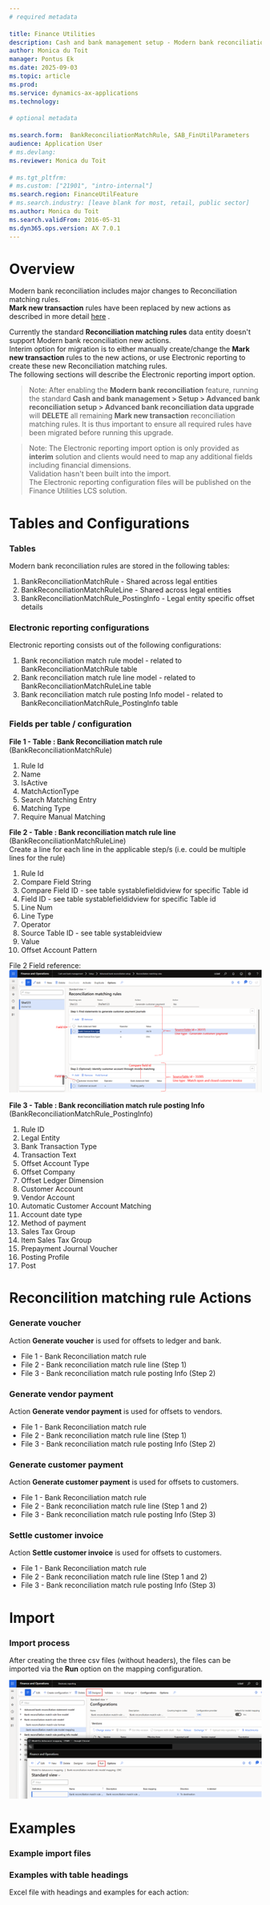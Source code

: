 ```yaml
---
# required metadata

title: Finance Utilities
description: Cash and bank management setup - Modern bank reconciliation rule migration
author: Monica du Toit
manager: Pontus Ek
ms.date: 2025-09-03
ms.topic: article
ms.prod: 
ms.service: dynamics-ax-applications
ms.technology: 

# optional metadata

ms.search.form:  BankReconciliationMatchRule, SAB_FinUtilParameters
audience: Application User
# ms.devlang: 
ms.reviewer: Monica du Toit

# ms.tgt_pltfrm: 
# ms.custom: ["21901", "intro-internal"]
ms.search.region: FinanceUtilFeature
# ms.search.industry: [leave blank for most, retail, public sector]
ms.author: Monica du Toit
ms.search.validFrom: 2016-05-31
ms.dyn365.ops.version: AX 7.0.1
---
```


# Overview

Modern bank reconciliation includes major changes to Reconciliation matching rules. <br>
**Mark new transaction** rules have been replaced by new actions as described in more detail [here](Modern-bank-reconciliation.md) .

Currently the standard **Reconciliation matching rules** data entity doesn't support Modern bank reconciliation new actions. <br>
Interim option for migration is to either manually create/change the **Mark new transaction** rules to the new actions, or use Electronic reporting to create these new Reconciliation matching rules. <br>
The following sections will describe the Electronic reporting import option.

> Note: After enabling the **Modern bank reconciliation** feature, running the standard **Cash and bank management > Setup > Advanced bank reconciliation setup > Advanced bank reconciliation data upgrade** will **DELETE** all remaining **Mark new transaction** reconciliation matching rules. It is thus important to ensure all required rules have been migrated before running this upgrade.

> Note: The Electronic reporting import option is only provided as **interim** solution and clients would need to map any additional fields including financial dimensions. <br>
> Validation hasn't been built into the import. <br>
> The Electronic reporting configuration files will be published on the Finance Utilities LCS solution.

# Tables and Configurations

### Tables

Modern bank reconciliation rules are stored in the following tables:

1. BankReconciliationMatchRule - Shared across legal entities
1. BankReconciliationMatchRuleLine - Shared across legal entities
1. BankReconciliationMatchRule_PostingInfo - Legal entity specific offset details

### Electronic reporting configurations

Electronic reporting consists out of the following configurations: 

1. Bank reconciliation match rule model - related to BankReconciliationMatchRule table
1. Bank reconciliation match rule line model - related to BankReconciliationMatchRuleLine table
1. Bank reconciliation match rule posting Info model - related to BankReconciliationMatchRule_PostingInfo table

### Fields per table / configuration

**File 1 - Table : Bank Reconciliation  match rule** (BankReconciliationMatchRule)
1.	Rule Id
1.	Name
1.  IsActive
1.	MatchActionType
1.	Search Matching Entry 
1.	Matching Type
1.	Require Manual Matching

**File 2 - Table : Bank reconciliation match rule line** (BankReconciliationMatchRuleLine) <br>
Create a line for each line in the applicable step/s (i.e. could be multiple lines for the rule)

1.	Rule Id
1.	Compare Field String
1.	Compare Field ID - see table systablefieldidview for specific Table id
1.	Field ID - see table systablefieldidview for specific Table id
1. 	Line Num
1.	Line Type
1. 	Operator
1. 	Source Table ID - see table systableidview
1.	Value
1. 	Offset Account Pattern

File 2 Field reference: <br> 
![Field reference](../../Images/FieldReference.PNG "File 2 Field reference")

**File 3 - Table : Bank reconciliation match rule posting Info** (BankReconciliationMatchRule_PostingInfo)
1.	Rule ID
1.	Legal Entity
1.	Bank Transaction Type
1.	Transaction Text
1.	Offset Account Type
1.	Offset Company
1.	Offset Ledger Dimension
1.	Customer Account
1.	Vendor Account
1.	Automatic Customer Account Matching
1.	Account date type
1.	Method of payment
1.	Sales Tax Group
1.	Item Sales Tax Group
1.	Prepayment Journal Voucher
1.	Posting Profile
1.	Post

# Reconcilition matching rule Actions

### Generate voucher

Action **Generate voucher** is used for offsets to ledger and bank.

- File 1 - Bank Reconciliation match rule
- File 2 - Bank reconciliation match rule line (Step 1)
- File 3 - Bank reconciliation match rule posting Info (Step 2)

### Generate vendor payment

Action **Generate vendor payment** is used for offsets to vendors.

- File 1 - Bank Reconciliation match rule
- File 2 - Bank reconciliation match rule line (Step 1)
- File 3 - Bank reconciliation match rule posting Info (Step 2)

### Generate customer payment

Action **Generate customer payment** is used for offsets to customers.

- File 1 - Bank Reconciliation match rule
- File 2 - Bank reconciliation match rule line (Step 1 and 2)
- File 3 - Bank reconciliation match rule posting Info (Step 3)

### Settle customer invoice

Action **Settle customer invoice** is used for offsets to customers.

- File 1 - Bank Reconciliation match rule
- File 2 - Bank reconciliation match rule line (Step 1 and 2)
- File 3 - Bank reconciliation match rule posting Info (Step 3)


# Import

### Import process

After creating the three csv files (without headers), the files can be imported via the **Run** option on the mapping configuration.

![ER import](../../Images/ER-import.png "Electronic reporting import")

# Examples

### Example import files

### Examples with table headings
Excel file with headings and examples for each action: 

